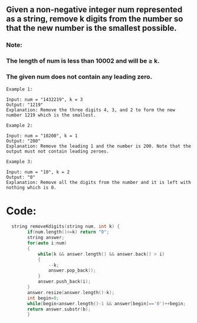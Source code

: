 ## Given a non-negative integer num represented as a string, remove k digits from the number so that the new number is the smallest possible.

### Note:
### The length of num is less than 10002 and will be ≥ k.
### The given num does not contain any leading zero.

```
Example 1:

Input: num = "1432219", k = 3
Output: "1219"
Explanation: Remove the three digits 4, 3, and 2 to form the new number 1219 which is the smallest.
```
```
Example 2:

Input: num = "10200", k = 1
Output: "200"
Explanation: Remove the leading 1 and the number is 200. Note that the output must not contain leading zeroes.
```
```
Example 3:

Input: num = "10", k = 2
Output: "0"
Explanation: Remove all the digits from the number and it is left with nothing which is 0.
```

# Code:

```C++
  string removeKdigits(string num, int k) {
        if(num.length()<=k) return "0";
        string answer;
        for(auto i:num)
        {
            while(k && answer.length() && answer.back() > i)
            {
                --k;
                answer.pop_back();
            }
            answer.push_back(i);
        }
        answer.resize(answer.length()-k);
        int begin=0;
        while(begin<answer.length()-1 && answer[begin]=='0')++begin;
        return answer.substr(b);
        }
```
